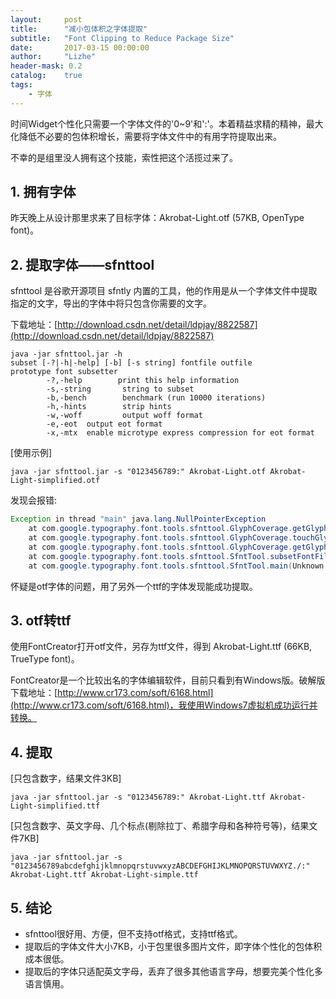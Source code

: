 ```yaml
---
layout:     post
title:      "减小包体积之字体提取"
subtitle:   "Font Clipping to Reduce Package Size"
date:       2017-03-15 00:00:00
author:     "Lizhe"
header-mask: 0.2
catalog:    true
tags:
    - 字体
---
```



时间Widget个性化只需要一个字体文件的'0~9'和':'。本着精益求精的精神，最大化降低不必要的包体积增长，需要将字体文件中的有用字符提取出来。

不幸的是组里没人拥有这个技能，索性把这个活揽过来了。

## 1. 拥有字体

昨天晚上从设计那里求来了目标字体：Akrobat-Light.otf (57KB, OpenType font)。

## 2. 提取字体——sfnttool

sfnttool 是谷歌开源项目 sfntly 内置的工具，他的作用是从一个字体文件中提取指定的文字，导出的字体中将只包含你需要的文字。

下载地址：[http://download.csdn.net/detail/ldpjay/8822587](http://download.csdn.net/detail/ldpjay/8822587)

```shell
java -jar sfnttool.jar -h  
subset [-?|-h|-help] [-b] [-s string] fontfile outfile  
prototype font subsetter  
        -?,-help        print this help information  
        -s,-string       string to subset  
        -b,-bench        benchmark (run 10000 iterations)  
        -h,-hints        strip hints  
        -w,-woff         output woff format  
        -e,-eot  output eot format  
        -x,-mtx  enable microtype express compression for eot format
```

[使用示例]
```shell
java -jar sfnttool.jar -s "0123456789:" Akrobat-Light.otf Akrobat-Light-simplified.otf
```

发现会报错:
```java
Exception in thread "main" java.lang.NullPointerException
	at com.google.typography.font.tools.sfnttool.GlyphCoverage.getGlyph(Unknown Source)
	at com.google.typography.font.tools.sfnttool.GlyphCoverage.touchGlyph(Unknown Source)
	at com.google.typography.font.tools.sfnttool.GlyphCoverage.getGlyphCoverage(Unknown Source)
	at com.google.typography.font.tools.sfnttool.SfntTool.subsetFontFile(Unknown Source)
	at com.google.typography.font.tools.sfnttool.SfntTool.main(Unknown Source)
```

怀疑是otf字体的问题，用了另外一个ttf的字体发现能成功提取。

## 3. otf转ttf

使用FontCreator打开otf文件，另存为ttf文件，得到 Akrobat-Light.ttf (66KB, TrueType font)。

FontCreator是一个比较出名的字体编辑软件，目前只看到有Windows版。破解版下载地址：[http://www.cr173.com/soft/6168.html](http://www.cr173.com/soft/6168.html)，我使用Windows7虚拟机成功运行并转换。

## 4. 提取

[只包含数字，结果文件3KB]
```shell
java -jar sfnttool.jar -s "0123456789:" Akrobat-Light.ttf Akrobat-Light-simplified.ttf
```

[只包含数字、英文字母、几个标点(剔除拉丁、希腊字母和各种符号等)，结果文件7KB]
```shell
java -jar sfnttool.jar -s 
"0123456789abcdefghijklmnopqrstuvwxyzABCDEFGHIJKLMNOPQRSTUVWXYZ./:" 
Akrobat-Light.ttf Akrobat-Light-simple.ttf
```

## 5. 结论
* sfnttool很好用、方便，但不支持otf格式，支持ttf格式。
* 提取后的字体文件大小7KB，小于包里很多图片文件，即字体个性化的包体积成本很低。
* 提取后的字体只适配英文字母，丢弃了很多其他语言字母，想要完美个性化多语言慎用。